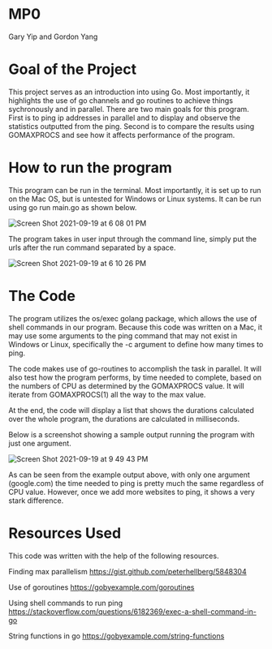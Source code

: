 # MP0 
Gary Yip and Gordon Yang

# Goal of the Project
This project serves as an introduction into using Go. Most importantly, it highlights the use of go channels and go routines to achieve things sychronously and in parallel.
There are two main goals for this program. First is to ping ip addresses in parallel and to display and observe the statistics outputted from the ping. Second is to compare the results using GOMAXPROCS and see how it affects performance of the program.

# How to run the program
This program can be run in the terminal. Most importantly, it is set up to run on the Mac OS, but is untested for Windows or Linux systems. It can be run using go run main.go as shown below.

![Screen Shot 2021-09-19 at 6 08 01 PM](https://user-images.githubusercontent.com/70530925/133944551-cddb7107-1d2a-435c-9bfb-d63ebf04d39c.png)

The program takes in user input through the command line, simply put the urls after the run command separated by a space.

![Screen Shot 2021-09-19 at 6 10 26 PM](https://user-images.githubusercontent.com/70530925/133944594-153eb52f-ac53-4ec8-8cc3-69bfe1fa3eda.png)

# The Code

The program utilizes the os/exec golang package, which allows the use of shell commands in our program. Because this code was written on a Mac, it may use some arguments to the ping command that may not exist in Windows or Linux, specifically the -c argument to define how many times to ping.

The code makes use of go-routines to accomplish the task in parallel. It will also test how the program performs, by time needed to complete, based on the numbers of CPU as determined by the GOMAXPROCS value. It will iterate from GOMAXPROCS(1) all the way to the max value.

At the end, the code will display a list that shows the durations calculated over the whole program, the durations are calculated in milliseconds.

Below is a screenshot showing a sample output running the program with just one argument.

![Screen Shot 2021-09-19 at 9 49 43 PM](https://user-images.githubusercontent.com/70530925/133950626-2fe868d3-03e4-41b1-8129-8afef98b269a.png)

As can be seen from the example output above, with only one argument (google.com) the time needed to ping is pretty much the same regardless of CPU value. However, once we add more websites to ping, it shows a very stark difference.

# Resources Used

This code was written with the help of the following resources.

Finding max parallelism https://gist.github.com/peterhellberg/5848304

Use of goroutines https://gobyexample.com/goroutines

Using shell commands to run ping https://stackoverflow.com/questions/6182369/exec-a-shell-command-in-go

String functions in go https://gobyexample.com/string-functions
